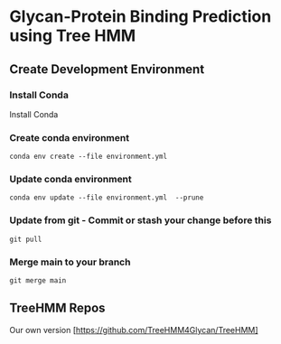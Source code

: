 # Glycan-Protein Binding Prediction using Tree HMM

## Create Development Environment

### Install Conda

Install Conda

### Create conda environment

    conda env create --file environment.yml

### Update conda environment

    conda env update --file environment.yml  --prune

### Update from git - Commit or stash your change before this
    
    git pull

### Merge main to your branch

    git merge main
    
## TreeHMM Repos

Our own version [https://github.com/TreeHMM4Glycan/TreeHMM]
